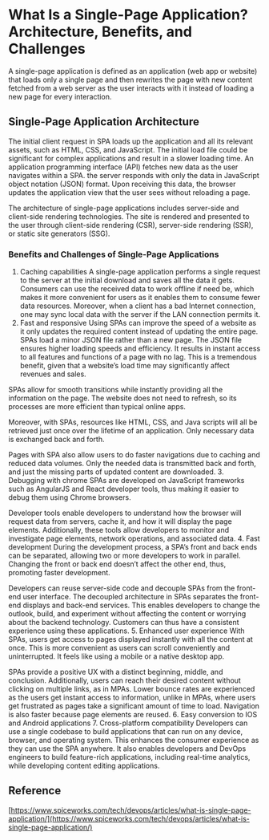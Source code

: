# What Is a Single-Page Application? Architecture, Benefits, and Challenges
A single-page application is defined as an application (web app or website) that loads only a single page and then rewrites the page with new content fetched from a web server as the user interacts with it instead of loading a new page for every interaction.

## Single-Page Application Architecture

The initial client request in SPA loads up the application and all its relevant assets, such as HTML, CSS, and JavaScript. The initial load file could be significant for complex applications and result in a slower loading time. An application programming interface (API) fetches new data as the user navigates within a SPA. the server responds with only the data in JavaScript object notation (JSON) format. Upon receiving this data, the browser updates the application view that the user sees without reloading a page.

The architecture of single-page applications includes server-side and client-side rendering technologies. The site is rendered and presented to the user through client-side rendering (CSR), server-side rendering (SSR), or static site generators (SSG).

### Benefits and Challenges of Single-Page Applications
1. Caching capabilities
A single-page application performs a single request to the server at the initial download and saves all the data it gets. Consumers can use the received data to work offline if need be, which makes it more convenient for users as it enables them to consume fewer data resources. Moreover, when a client has a bad Internet connection, one may sync local data with the server if the LAN connection permits it.
2. Fast and responsive
Using SPAs can improve the speed of a website as it only updates the required content instead of updating the entire page. SPAs load a minor JSON file rather than a new page. The JSON file ensures higher loading speeds and efficiency. It results in instant access to all features and functions of a page with no lag. This is a tremendous benefit, given that a website’s load time may significantly affect revenues and sales.

SPAs allow for smooth transitions while instantly providing all the information on the page. The website does not need to refresh, so its processes are more efficient than typical online apps.

Moreover, with SPAs, resources like HTML, CSS, and Java scripts will all be retrieved just once over the lifetime of an application. Only necessary data is exchanged back and forth.

Pages with SPA also allow users to do faster navigations due to caching and reduced data volumes. Only the needed data is transmitted back and forth, and just the missing parts of updated content are downloaded.
3. Debugging with chrome
SPAs are developed on JavaScript frameworks such as AngularJS and React developer tools, thus making it easier to debug them using Chrome browsers.

Developer tools enable developers to understand how the browser will request data from servers, cache it, and how it will display the page elements. Additionally, these tools allow developers to monitor and investigate page elements, network operations, and associated data.
4. Fast development
During the development process, a SPA’s front and back ends can be separated, allowing two or more developers to work in parallel. Changing the front or back end doesn’t affect the other end, thus, promoting faster development.

Developers can reuse server-side code and decouple SPAs from the front-end user interface. The decoupled architecture in SPAs separates the front-end displays and back-end services. This enables developers to change the outlook, build, and experiment without affecting the content or worrying about the backend technology. Customers can thus have a consistent experience using these applications.
5. Enhanced user experience
With SPAs, users get access to pages displayed instantly with all the content at once. This is more convenient as users can scroll conveniently and uninterrupted. It feels like using a mobile or a native desktop app.

SPAs provide a positive UX with a distinct beginning, middle, and conclusion. Additionally, users can reach their desired content without clicking on multiple links, as in MPAs. Lower bounce rates are experienced as the users get instant access to information, unlike in MPAs, where users get frustrated as pages take a significant amount of time to load. Navigation is also faster because page elements are reused.
6. Easy conversion to IOS and Android applications
7. Cross-platform compatibility
Developers can use a single codebase to build applications that can run on any device, browser, and operating system. This enhances the consumer experience as they can use the SPA anywhere. It also enables developers and DevOps engineers to build feature-rich applications, including real-time analytics, while developing content editing applications.

## Reference
[https://www.spiceworks.com/tech/devops/articles/what-is-single-page-application/](https://www.spiceworks.com/tech/devops/articles/what-is-single-page-application/)





